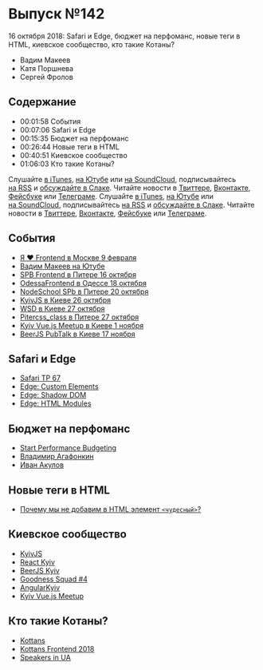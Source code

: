 # Выпуск №142

16 октября 2018: Safari и Edge, бюджет на перфоманс, новые теги в HTML, киевское сообщество, кто такие Котаны?

- Вадим Макеев
- Катя Поршнева
- Сергей Фролов

## Содержание

- 00:01:58 События
- 00:07:06 Safari и Edge
- 00:15:35 Бюджет на перфоманс
- 00:26:44 Новые теги в HTML
- 00:40:51 Киевское сообщество
- 01:06:03 Кто такие Котаны?

Слушайте [в iTunes](https://itunes.apple.com/ru/podcast/veb-standarty/id1080500016), [на Ютубе](https://www.youtube.com/playlist?list=PLMBnwIwFEFHcwuevhsNXkFTcadeX5R1Go) или [на SoundCloud](https://soundcloud.com/web-standards), подписывайтесь [на RSS](https://web-standards.ru/podcast/feed/) и [обсуждайте в Слаке](http://slack.web-standards.ru/). Читайте новости в [Твиттере](https://twitter.com/webstandards_ru), [Вконтакте](https://vk.com/webstandards_ru), [Фейсбуке](https://www.facebook.com/webstandardsru) или [Телеграме](https://t.me/webstandards_ru).
Слушайте [в iTunes](https://itunes.apple.com/ru/podcast/veb-standarty/id1080500016), [на Ютубе](https://www.youtube.com/playlist?list=PLMBnwIwFEFHcwuevhsNXkFTcadeX5R1Go) или [на SoundCloud](https://soundcloud.com/web-standards), подписывайтесь [на RSS](https://web-standards.ru/podcast/feed/) и [обсуждайте в Слаке](http://slack.web-standards.ru/). Читайте новости в [Твиттере](https://twitter.com/webstandards_ru), [Вконтакте](https://vk.com/webstandards_ru), [Фейсбуке](https://www.facebook.com/webstandardsru) или [Телеграме](https://t.me/webstandards_ru).

## События

- [Я ❤ Frontend в Москве 9 февраля](https://yandex.ru/promo/yandex4developers/yalovefrontend)
- [Вадим Макеев на Ютубе](https://www.youtube.com/pepelsbey)
- [SPB Frontend в Питере 16 октября](https://spb-frontend-events.timepad.ru/event/827835/)
- [OdessaFrontend в Одессе 18 октября](https://odessafrontend.com/)
- [NodeSchool SPb в Питере 20 октября](https://github.com/nodeschool/spb/issues/71)
- [KyivJS в Киеве 26 октября](http://kyivjs.org/)
- [WSD в Киеве 27 октября](https://wsd.events/2018/10/27/)
- [Pitercss_class в Питере 27 октября](https://twitter.com/pitercss_class/status/1051789838238838784)
- [Kyiv Vue.js Meetup в Киеве 1 ноября](https://www.meetup.com/Kyiv-Vue-js-Meetup/)
- [BeerJS PubTalk в Киеве 17 ноября](https://www.facebook.com/events/1133996603419493/)

## Safari и Edge

- [Safari TP 67](https://webkit.org/blog/8419/release-notes-for-safari-technology-preview-67/)
- [Edge: Custom Elements](https://developer.microsoft.com/en-us/microsoft-edge/platform/status/customelements/)
- [Edge: Shadow DOM](https://developer.microsoft.com/en-us/microsoft-edge/platform/status/shadowdom/)
- [Edge: HTML Modules](https://github.com/w3c/webcomponents/issues/645#issuecomment-427205519)

## Бюджет на перфоманс

- [Start Performance Budgeting](https://medium.com/p/dabde04cf6a3)
- [Владимир Агафонкин](https://agafonkin.com/)
- [Иван Акулов](https://iamakulov.com/)

## Новые теги в HTML

- [Почему мы не добавим в HTML элемент `<чудесный>`?](http://css-live.ru/faq/pochemu-my-ne-dobavim-v-html-element.html)

## Киевское сообщество

- [KyivJS](http://kyivjs.org/)
- [React Kyiv](https://twitter.com/reactkyiv)
- [BeerJS Kyiv](http://fb.com/beerjskyiv)
- [Goodness Squad #4](https://www.meetup.com/Kyiv-ReactJS-Meetup/events/248972302/)
- [AngularKyiv](https://www.meetup.com/Angular-Kyiv/)
- [Kyiv Vue.js Meetup](https://www.meetup.com/Kyiv-Vue-js-Meetup/)

## Кто такие Котаны?

- [Kottans](http://kottans.org/)
- [Kottans Frontend 2018](https://dou.ua/forums/topic/25282/)
- [Speakers in UA](http://speakers.in.ua/)
